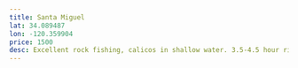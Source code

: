 ```yaml
---
title: Santa Miguel
lat: 34.089487
lon: -120.359904
price: 1500
desc: Excellent rock fishing, calicos in shallow water. 3.5-4.5 hour ride for up to 6 passengers.
---
```

